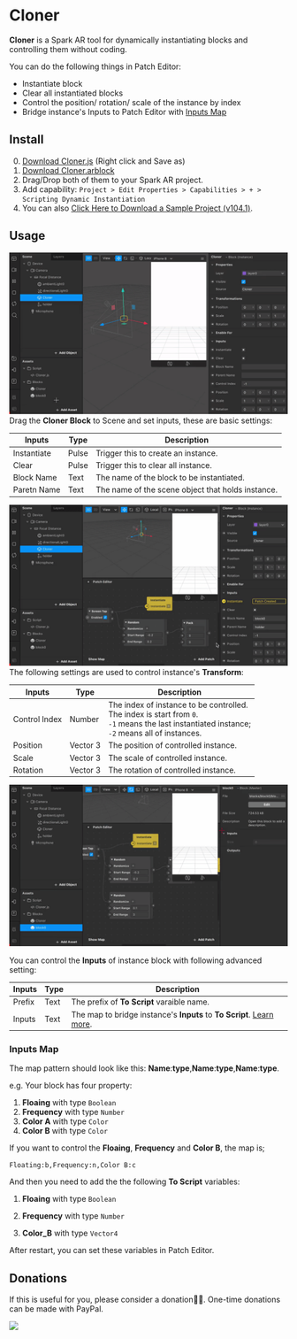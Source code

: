 # Cloner

**Cloner** is a Spark AR tool for dynamically instantiating blocks and controlling them without coding.

You can do the following things in Patch Editor:

- Instantiate block
- Clear all instantiated blocks
- Control the position/ rotation/ scale of the instance by index
- Bridge instance's Inputs to Patch Editor with [Inputs Map](#inputs-map)



## Install

0. [Download Cloner.js](https://github.com/pofulu/sparkar-cloner/raw/master/ClonerDemo/scripts/Cloner.js) (Right click and Save as)
1. [Download Cloner.arblock](https://github.com/pofulu/sparkar-cloner/raw/master/ClonerDemo/blocks/Cloner/Cloner.arblock)
2. Drag/Drop both of them to your Spark AR project.
3. Add capability: `Project > Edit Properties > Capabilities > + > Scripting Dynamic Instantiation`
4. You can also [Click Here to Download a Sample Project (v104.1)](https://github.com/pofulu/sparkar-cloner/raw/master/CloneDemo.arprojpkg).



## Usage 

![demo-basic](README.assets/demo-basic.gif)Drag the **Cloner Block** to Scene and set inputs, these are basic settings:

| Inputs      | Type  | Description                                       |
| ----------- | ----- | ------------------------------------------------- |
| Instantiate | Pulse | Trigger this to create an instance.               |
| Clear       | Pulse | Trigger this to clear all instance.               |
| Block Name  | Text  | The name of the block to be instantiated.         |
| Paretn Name | Text  | The name of the scene object that holds instance. |



![demo-control-pos](README.assets/demo-control-pos.gif)
The following settings are used to control instance's **Transform**:

| Inputs        | Type     | Description                                                  |
| ------------- | -------- | ------------------------------------------------------------ |
| Control Index | Number   | The index of instance to be controlled. <br />The index is start from `0`.<br /> `-1` means the last instantiated instance;<br /> `-2` means all of instances. |
| Position      | Vector 3 | The position of controlled instance.                         |
| Scale         | Vector 3 | The scale of controlled instance.                            |
| Rotation      | Vector 3 | The rotation of controlled instance.                         |



![demo-control-inputs](README.assets/demo-control-inputs.gif)

You can control the **Inputs** of instance block with following advanced setting:

| Inputs | Type | Description                                                  |
| ------ | ---- | ------------------------------------------------------------ |
| Prefix | Text | The prefix of **To Script** varaible name.                   |
| Inputs | Text | The map to bridge instance's **Inputs** to **To Script**. [Learn more](#inputs-map). |



### Inputs Map

The map pattern should look like this: **Name**:**type**,**Name**:**type**,**Name**:**type**.

e.g. Your block has four property:

1. **Floaing** with type `Boolean`
2. **Frequency** with type `Number`
3. **Color A** with type `Color`
4. **Color B** with type `Color`

If you want to control the **Floaing**, **Frequency** and **Color B**, the map is;

```
Floating:b,Frequency:n,Color B:c
```

And then you need to add the the following **To Script** variables:

1. **Floaing** with type `Boolean`

2. **Frequency** with type `Number`
3. **Color_B** with type `Vector4`

After restart, you can set these variables in Patch Editor.



## Donations

If this is useful for you, please consider a donation🙏🏼. One-time donations can be made with PayPal.

[![](https://www.paypalobjects.com/en_US/i/btn/btn_donateCC_LG.gif)](https://www.paypal.com/cgi-bin/webscr?cmd=_s-xclick&hosted_button_id=HW99ESSALJZ36)

